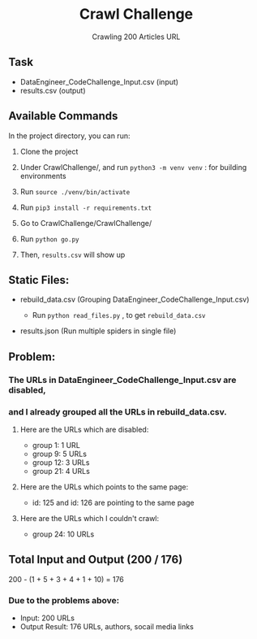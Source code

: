 <h1 align="center">Crawl Challenge</h1>

<p align="center">Crawling 200 Articles URL</p>


## Task
- DataEngineer_CodeChallenge_Input.csv (input)
- results.csv (output)

## Available Commands

In the project directory, you can run:

1. Clone the project

2. Under CrawlChallenge/, and run `python3 -m venv venv` : for building environments

3. Run `source ./venv/bin/activate`

4. Run `pip3 install -r requirements.txt`

5. Go to  CrawlChallenge/CrawlChallenge/

6. Run `python go.py` 

7. Then, `results.csv` will show up


## Static Files:
- rebuild_data.csv (Grouping DataEngineer_CodeChallenge_Input.csv)
     - Run `python read_files.py` , to get `rebuild_data.csv`

- results.json (Run multiple spiders in single file)


## Problem:

### The URLs in DataEngineer_CodeChallenge_Input.csv are disabled, 
### and I already grouped all the URLs in rebuild_data.csv.

1. Here are the URLs which are disabled:

   - group 1: 1 URL
   - group 9: 5 URLs
   - group 12: 3 URLs
   - group 21: 4 URLs

2. Here are the URLs which points to the same page:
   - id: 125 and id: 126 are pointing to the same page

3. Here are the URLs which I couldn't crawl:
   - group 24: 10 URLs

## Total Input and Output (200 / 176) 
200 - (1 + 5 + 3 + 4 + 1 + 10) = 176


### Due to the problems above:
- Input: 200 URLs
- Output Result: 176 URLs, authors, socail media links
